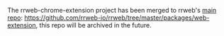 The rrweb-chrome-extension project has been merged to rrweb's [main repo](https://github.com/rrweb-io): https://github.com/rrweb-io/rrweb/tree/master/packages/web-extension, this repo will be archived in the future.
